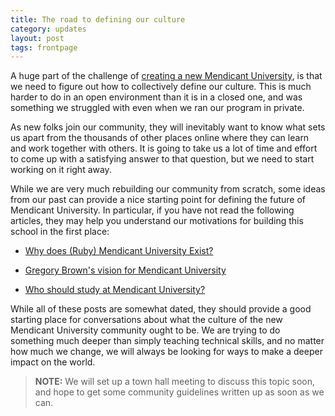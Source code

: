 ```yaml
---
title: The road to defining our culture 
category: updates
layout: post
tags: frontpage
---
```


A huge part of the challenge of [creating a new Mendicant
University](https://github.com/mendicant/mendicantuniversity.org/wiki/Mendicant-University-roadmap),
is that we need to figure out how to collectively define our culture. This is
much harder to do in an open environment than it is in a closed one, and was
something we struggled with even when we ran our program in private.

As new folks join our community, they will inevitably want to know what sets us
apart from the thousands of other places online where they can learn and work
together with others. It is going to take us a lot of time and effort to come up
with a satisfying answer to that question, but we need to start working on it
right away.

While we are very much rebuilding our community from scratch, some ideas from
our past can provide a nice starting point for defining the future of Mendicant 
University. In particular, if you have not read the following articles, they may
help you understand our motivations for building this school in the first place:

* [Why does (Ruby) Mendicant University Exist?](http://blog.majesticseacreature.com/why-does-ruby-mendicant-university-exist)

* [Gregory Brown's vision for Mendicant University](http://blog.majesticseacreature.com/my-vision-for-mendicant-university)

* [Who should study at Mendicant University?](http://majesticseacreature.com/essays/2012/01/28/who-should-study-at-mendicant.html)

While all of these posts are somewhat dated, they should provide a good starting
place for conversations about what the culture of the new Mendicant University
community ought to be. We are trying to do something much deeper than simply
teaching technical skills, and no matter how much we change, we will always be
looking for ways to make a deeper impact on the world.

> **NOTE:** We will set up a town hall meeting to discuss this topic soon, and hope to get
> some community guidelines written up as soon as we can.
